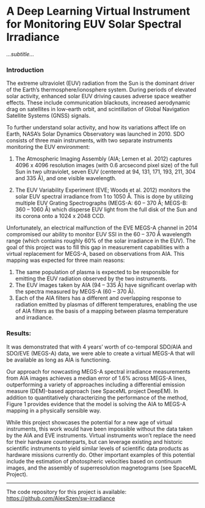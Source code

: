# A Deep Learning Virtual Instrument for Monitoring EUV Solar Spectral Irradiance
*...subtitle...*



### Introduction

The extreme ultraviolet (EUV) radiation from the Sun is the dominant driver of the Earth’s thermosphere/ionosphere system. During periods of elevated solar activity, enhanced solar EUV driving causes adverse space weather effects. These include communication blackouts, increased aerodynamic drag on satellites in low-earth orbit, and scintillation of Global Navigation Satellite Systems (GNSS) signals. 

To further understand solar activity, and how its variations affect life on Earth, NASA’s Solar Dynamics Observatory was launched in 2010. SDO consists of three main instruments, with two separate instruments monitoring the EUV environment: 

1. The Atmospheric Imaging Assembly (AIA; Lemen et al. 2012) captures 4096 x 4096 resolution images (with 0.6 arcsecond pixel size) of the full Sun in two ultraviolet, seven EUV (centered at 94, 131, 171, 193, 211, 304 and 335 Å), and one visible wavelength.

2. The EUV Variability Experiment (EVE; Woods et al. 2012) monitors the solar EUV spectral irradiance from 1 to 1050 Å. This is done by utilizing multiple EUV Grating Spectrographs (MEGS-A: 60 – 370 Å; MEGS-B: 360 – 1060 Å) which disperse EUV light from the full disk of the Sun and its corona onto a 1024 x 2048 CCD.

Unfortunately, an electrical malfunction of the EVE MEGS-A channel in 2014 compromised our ability to monitor EUV SSI in the 60 – 370 Å wavelength range (which contains roughly 60% of the solar irradiance in the EUV). The goal of this project was to fill this gap in measurement capabilities with a virtual replacement for MEGS-A, based on observations from AIA. This mapping was expected for three main reasons:

1. The same population of plasma is expected to be responsible for emitting the EUV radiation observed by the two instruments.
2. The EUV images taken by AIA (94 – 335 Å) have significant overlap with the spectra measured by MEGS-A (60 – 370 Å).
3. Each of the AIA filters has a different and overlapping response to radiation emitted by plasmas of different temperatures, enabling the use of AIA filters as the basis of a mapping between plasma temperature and irradiance.




### Results:

It was demonstrated that with 4 years’ worth of co-temporal SDO/AIA and SDO/EVE (MEGS-A) data, we were able to create a virtual MEGS-A that will be available as long as AIA is functioning. 

Our approach for nowcasting MEGS-A spectral irradiance measurements from AIA images achieves a median error of 1.6% across MEGS-A lines, outperforming a variety of approaches including a differential emission measure (DEM)-based approach (see SpaceML project DeepEM). In addition to quantitatively characterizing the performance of the method, Figure 1 provides evidence that the model is solving the AIA to MEGS-A mapping in a physically sensible way.

While this project showcases the potential for a new age of virtual instruments, this work would have been impossible without the data taken by the AIA and EVE instruments. Virtual instruments won’t replace the need for their hardware counterparts, but can leverage existing and historic scientific instruments to yield similar levels of scientific data products as hardware missions currently do. Other important examples of this potential include the estimation of photospheric velocities based on continuum images, and the assembly of superresolution magnetograms (see SpaceML Project). 

---

The code repository for this project is available: https://github.com/AlexSzen/sw-irradiance
